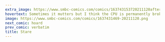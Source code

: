 ```yaml
---
extra_image: https://www.smbc-comics.com/comics/163743153720211120after.png
hovertext: Sometimes it mutters but I think the CPU is permanently broken.
image: https://www.smbc-comics.com/comics/1637431469-20211120.png
next_comic: hoard
prev_comic: verbatim
title: Stare
---
```


